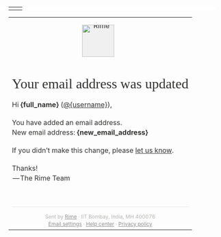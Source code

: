 ---
---

<!DOCTYPE html>
<html>

<head>
    <meta http-equiv="Content-Type" content="text/html; charset=utf-8">
    <meta name="viewport" content="width=device-width, initial-scale=1, maximum-scale=1" user-scalable="no">
    <meta name="robots" content="none">
    <style>
        @media all and (max-width: 500px) {
            .email {
                width: 100% !important;
            }
            .email-hr {
                margin-top: 25px;
                margin-right: auto;
                margin-bottom: 25px;
                margin-left: auto;
            }
            .email-disclaimer {
                font-size: 12px;
            }
            .email-title--stats {
                font-size: 32px;
                line-height: 35px;
            }
            .email-allCaps {
                font-size: 12px;
                line-height: 14px;
            }
            .email-title--post {
                font-size: 22px;
                line-height: 26px;
            }
            .email-postImage {
                width: 92px;
                height: 80px;
            }
            .email-postImage--hero {
                float: right;
                margin-left: 7px;
            }
            .email-topWriter--badge {
                float: none;
                text-align: center;
                width: 100%;
                min-width: 100%;
                padding-top: 0;
                padding-right: 0;
                padding-bottom: 0;
                padding-left: 0;
                margin-bottom: 20px;
            }
            .email-card {
                width: 100%;
                margin-left: 0;
                margin-right: 0;
            }
            .email-headline--section {
                font-size: 20px;
                line-height: 24px;
                margin-bottom: 5px;
            }
            .email-subtitle--section {
                font-size: 14px;
                line-height: 18px;
            }
            .email-subtitle--stats {
                font-size: 12px;
            }
            .email-xs-width100 {
                width: 100px;
            }
            .email-xs-width140 {
                width: 140px;
            }
            .email-xs-height85 {
                height: 85px;
            }
            .email-xs-minHeight0 {
                min-height: 0;
            }
            .email-xs-hide {
                display: none;
            }
        }
    </style>
</head>

<body class="" style="margin-top: 0; margin-right: 0; margin-bottom: 0; margin-left: 0; padding-top: 0; padding-right: 0; padding-bottom: 0; padding-left: 0;">
    <div class="email-fillWidth email-backgroundWhite" style="min-width: 100%; width: 100%; background-color: #ffffff;">
        <table class="email email-paddingBottom0" style="width: 600px; margin-left: auto; margin-right: auto; padding-left: 20px; padding-right: 20px; padding-bottom: 0; color: #333332; line-height: 1.4; font-family: -apple-system , BlinkMacSystemFont , &apos;Segoe UI&apos; , &apos;Roboto&apos; , &apos;Ubuntu&apos; , &apos;Open Sans&apos; , &apos;Helvetica Neue&apos; , sans-serif;">
            <tr>
                <td></td>
                <td></td>
            </tr>
        </table>
    </div>
    <table class="email" style="width: 600px; margin-left: auto; margin-right: auto; padding-left: 20px; padding-right: 20px; padding-bottom: 20px; color: #333332; line-height: 1.4; font-family: -apple-system , BlinkMacSystemFont , &apos;Segoe UI&apos; , &apos;Roboto&apos; , &apos;Ubuntu&apos; , &apos;Open Sans&apos; , &apos;Helvetica Neue&apos; , sans-serif;">
        <tr>
            <td>
                <div>
                    <div class="email-sectionPreview email-sectionPreview--collection email-sectionPreview--borderless email-center" style="margin-top: 15px; margin-bottom: 30px; padding-top: 0; border-top: 1px solid #e5e5e5; border: 0; text-align: center;">
                        <a href="https://rime.co" style="color: #333332; text-decoration: none;"><img class="email-avatar email-avatar--medium email-avatar--square email-inlineBlock email-floatNone" src="https://cdn-images-1.medium.com/fit/c/150/150/1*4xmlVpaEJavjFB_6I6OYHA.png" alt="Rime" style="display: inline-block; width: 75px; height: 75px; border-radius: 0; background: #f0f0f0; line-height: 0; margin-right: 10px; float: none;">
                        </a>
                    </div>
                    <div class="email-left" style="text-align: left;">
                        <h2 class="email-title" style="font-family: Charter , Georgia , Cambria , &apos;Times New Roman&apos; , Times , serif; color: #333332; font-size: 32px; font-weight: 300; line-height: 36px; margin-bottom: 20px;">Your email address was updated</h2>
                        <p class="email-left" style="margin-top: 0; margin-bottom: 20px; text-align: left;">Hi <strong class="email-bold" style="font-weight: 700;">{full_name}</strong> (<a class="email-link email-underline" href="http://me.dm/r-gBd2pzchW5?source=email-anon_93d68650c5c2--publication.newsletter" style="color: #333332; text-decoration: underline;">@{username}</a>),</p>
                        <p class="email-left" style="margin-top: 0; margin-bottom: 20px; text-align: left;">You have added an email address.
                            <br>New email address: <strong class="email-bold" style="font-weight: 700;">{new_email_address}</strong>
                        </p>
                        <p class="email-left" style="margin-top: 0; margin-bottom: 20px; text-align: left;">If you didn’t make this change, please <a class="email-link email-underline" href="https://rime.co/support/faq" style="color: #333332; text-decoration: underline;">let us know</a>.</p>
                        <p class="email-left" style="margin-top: 0; margin-bottom: 20px; text-align: left;">Thanks!
                            <br> — The Rime Team</p>
                    </div>
                </div>
            </td>
        </tr>
        <tr>
            <td>
                <div class="email-footer" style="padding-top: 15px; padding-right: 0; padding-bottom: 0; padding-left: 0; margin-top: 30px; color: #b3b3b1; font-size: 12px; text-align: center; border-top: 1px solid #e5e5e5;">Sent by <a class="email-link email-textGray email-underline" href="https://rime.co" style="color: #8e8e8e; text-decoration: underline;">Rime</a> &middot; IIT Bombay, India, MH 400076
                    <div><a class="email-link email-textGray email-underline" href="https://rime.co/settings/notifications" style="color: #8e8e8e; text-decoration: underline;">Email settings</a> &middot; <a class="email-link email-textGray email-underline" href="https://rime.co/support/faq" style="color: #8e8e8e; text-decoration: underline;">Help center</a> &middot; <a class="email-link email-textGray email-underline" href="https://rime.co/legal/privacy" style="color: #8e8e8e; text-decoration: underline;">Privacy policy</a>
                    </div>
                </div>
            </td>
        </tr>
    </table>
</body>

</html>